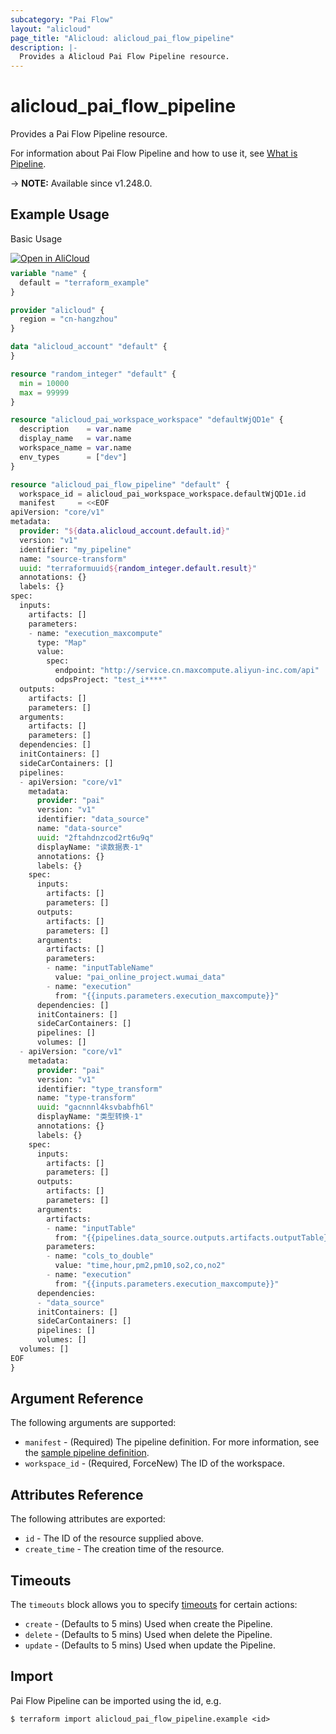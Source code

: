 ```yaml
---
subcategory: "Pai Flow"
layout: "alicloud"
page_title: "Alicloud: alicloud_pai_flow_pipeline"
description: |-
  Provides a Alicloud Pai Flow Pipeline resource.
---
```


# alicloud_pai_flow_pipeline

Provides a Pai Flow Pipeline resource.



For information about Pai Flow Pipeline and how to use it, see [What is Pipeline](https://www.alibabacloud.com/help/en/pai/developer-reference/api-paiflow-2021-02-02-createpipeline).

-> **NOTE:** Available since v1.248.0.

## Example Usage

Basic Usage

<div style="display: block;margin-bottom: 40px;"><div class="oics-button" style="float: right;position: absolute;margin-bottom: 10px;">
  <a href="https://api.aliyun.com/terraform?resource=alicloud_pai_flow_pipeline&exampleId=5cb2b67d-3e33-7874-318f-c46cafea7abedf6e05e6&activeTab=example&spm=docs.r.pai_flow_pipeline.0.5cb2b67d3e&intl_lang=EN_US" target="_blank">
    <img alt="Open in AliCloud" src="https://img.alicdn.com/imgextra/i1/O1CN01hjjqXv1uYUlY56FyX_!!6000000006049-55-tps-254-36.svg" style="max-height: 44px; max-width: 100%;">
  </a>
</div></div>

```terraform
variable "name" {
  default = "terraform_example"
}

provider "alicloud" {
  region = "cn-hangzhou"
}

data "alicloud_account" "default" {
}

resource "random_integer" "default" {
  min = 10000
  max = 99999
}

resource "alicloud_pai_workspace_workspace" "defaultWjQD1e" {
  description    = var.name
  display_name   = var.name
  workspace_name = var.name
  env_types      = ["dev"]
}

resource "alicloud_pai_flow_pipeline" "default" {
  workspace_id = alicloud_pai_workspace_workspace.defaultWjQD1e.id
  manifest     = <<EOF
apiVersion: "core/v1"
metadata:
  provider: "${data.alicloud_account.default.id}"
  version: "v1"
  identifier: "my_pipeline"
  name: "source-transform"
  uuid: "terraformuuid${random_integer.default.result}"
  annotations: {}
  labels: {}
spec:
  inputs:
    artifacts: []
    parameters:
    - name: "execution_maxcompute"
      type: "Map"
      value:
        spec:
          endpoint: "http://service.cn.maxcompute.aliyun-inc.com/api"
          odpsProject: "test_i****"
  outputs:
    artifacts: []
    parameters: []
  arguments:
    artifacts: []
    parameters: []
  dependencies: []
  initContainers: []
  sideCarContainers: []
  pipelines:
  - apiVersion: "core/v1"
    metadata:
      provider: "pai"
      version: "v1"
      identifier: "data_source"
      name: "data-source"
      uuid: "2ftahdnzcod2rt6u9q"
      displayName: "读数据表-1"
      annotations: {}
      labels: {}
    spec:
      inputs:
        artifacts: []
        parameters: []
      outputs:
        artifacts: []
        parameters: []
      arguments:
        artifacts: []
        parameters:
        - name: "inputTableName"
          value: "pai_online_project.wumai_data"
        - name: "execution"
          from: "{{inputs.parameters.execution_maxcompute}}"
      dependencies: []
      initContainers: []
      sideCarContainers: []
      pipelines: []
      volumes: []
  - apiVersion: "core/v1"
    metadata:
      provider: "pai"
      version: "v1"
      identifier: "type_transform"
      name: "type-transform"
      uuid: "gacnnnl4ksvbabfh6l"
      displayName: "类型转换-1"
      annotations: {}
      labels: {}
    spec:
      inputs:
        artifacts: []
        parameters: []
      outputs:
        artifacts: []
        parameters: []
      arguments:
        artifacts:
        - name: "inputTable"
          from: "{{pipelines.data_source.outputs.artifacts.outputTable}}"
        parameters:
        - name: "cols_to_double"
          value: "time,hour,pm2,pm10,so2,co,no2"
        - name: "execution"
          from: "{{inputs.parameters.execution_maxcompute}}"
      dependencies:
      - "data_source"
      initContainers: []
      sideCarContainers: []
      pipelines: []
      volumes: []
  volumes: []
EOF
}
```

## Argument Reference

The following arguments are supported:
* `manifest` - (Required) The pipeline definition. For more information, see the [sample pipeline definition]((https://www.alibabacloud.com/help/en/pai/developer-reference/api-paiflow-2021-02-02-createpipeline)).
* `workspace_id` - (Required, ForceNew) The ID of the workspace.

## Attributes Reference

The following attributes are exported:
* `id` - The ID of the resource supplied above.
* `create_time` - The creation time of the resource.

## Timeouts

The `timeouts` block allows you to specify [timeouts](https://www.terraform.io/docs/configuration-0-11/resources.html#timeouts) for certain actions:
* `create` - (Defaults to 5 mins) Used when create the Pipeline.
* `delete` - (Defaults to 5 mins) Used when delete the Pipeline.
* `update` - (Defaults to 5 mins) Used when update the Pipeline.

## Import

Pai Flow Pipeline can be imported using the id, e.g.

```shell
$ terraform import alicloud_pai_flow_pipeline.example <id>
```
